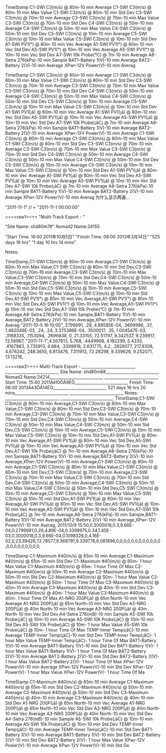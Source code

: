 


TimeStamp
C1-SWI C3(m/s) @ 80m-10 min  Average
C1-SWI C3(m/s) @ 80m-10 min  Max Value
C1-SWI C3(m/s) @ 80m-10 min  Std Dev
C3-SWI C3(m/s) @ 70m-10 min  Average
C3-SWI C3(m/s) @ 70m-10 min  Max Value
C3-SWI C3(m/s) @ 70m-10 min  Std Dev
C4-SWI C3(m/s) @ 50m-10 min  Average
C4-SWI C3(m/s) @ 50m-10 min  Max Value
C4-SWI C3(m/s) @ 50m-10 min  Std Dev
C5-SWI C3(m/s) @ 10m-10 min  Average
C5-SWI C3(m/s) @ 10m-10 min  Max Value
C5-SWI C3(m/s) @ 10m-10 min  Std Dev
A1-SWI PV1(°) @ 80m-10 min  Vec Average
A1-SWI PV1(°) @ 80m-10 min  Vec Std Dev
A5-SWI PV1(°) @ 10m-10 min  Vec Average
A5-SWI PV1(°) @ 10m-10 min  Vec Std Dev
A7-SWI 10k Probe(°C) @ 7m-10 min  Average
A8-Setra 276(kPa)-10 min  Sample
BAT1-Battery 1(V)-10 min  Average
BAT2-Battery 2(V)-10 min  Average
XPwr-12V Power(V)-10 min  Averag


TimeStamp
C1-SWI C3(m/s) @ 80m-10 min  Average
C1-SWI C3(m/s) @ 80m-10 min  Max Value
C1-SWI C3(m/s) @ 80m-10 min  Std Dev
C3-SWI C3(m/s) @ 70m-10 min  Average
C3-SWI C3(m/s) @ 70m-10 min  Max Value
C3-SWI C3(m/s) @ 70m-10 min  Std Dev
C4-SWI C3(m/s) @ 50m-10 min  Average
C4-SWI C3(m/s) @ 50m-10 min  Max Value
C4-SWI C3(m/s) @ 50m-10 min  Std Dev
C5-SWI C3(m/s) @ 10m-10 min  Average
C5-SWI C3(m/s) @ 10m-10 min  Max Value
C5-SWI C3(m/s) @ 10m-10 min  Std Dev
A1-SWI PV1(¡ã) @ 80m-10 min  Vec Average
A1-SWI PV1(¡ã) @ 80m-10 min  Vec Std Dev
A5-SWI PV1(¡ã) @ 10m-10 min  Vec Average
A5-SWI PV1(¡ã) @ 10m-10 min  Vec Std Dev
A7-SWI 10k Probe(¡ãC) @ 7m-10 min  Average
A8-Setra 276(kPa)-10 min  Sample
BAT1-Battery 1(V)-10 min  Average
BAT2-Battery 2(V)-10 min  Average
XPwr-12V Power(V)-10 min  Average
C1-SWI C3(m/s) @ 80m-10 min  Average
C1-SWI C3(m/s) @ 80m-10 min  Max Value
C1-SWI C3(m/s) @ 80m-10 min  Std Dev
C3-SWI C3(m/s) @ 70m-10 min  Average
C3-SWI C3(m/s) @ 70m-10 min  Max Value
C3-SWI C3(m/s) @ 70m-10 min  Std Dev
C4-SWI C3(m/s) @ 50m-10 min  Average
C4-SWI C3(m/s) @ 50m-10 min  Max Value
C4-SWI C3(m/s) @ 50m-10 min  Std Dev
C5-SWI C3(m/s) @ 10m-10 min  Average
C5-SWI C3(m/s) @ 10m-10 min  Max Value
C5-SWI C3(m/s) @ 10m-10 min  Std Dev
A1-SWI PV1(¡ã) @ 80m-10 min  Vec Average
A1-SWI PV1(¡ã) @ 80m-10 min  Vec Std Dev
A5-SWI PV1(¡ã) @ 10m-10 min  Vec Average
A5-SWI PV1(¡ã) @ 10m-10 min  Vec Std Dev
A7-SWI 10k Probe(¡ãC) @ 7m-10 min  Average
A8-Setra 276(kPa)-10 min  Sample
BAT1-Battery 1(V)-10 min  Average
BAT2-Battery 2(V)-10 min  Average
XPwr-12V Power(V)-10 min  Averag
为什么显示两遍...


"2011-11-1" // = "2011-11-1 00:00:00"


====raw1====
"Multi-Track Export - "

"Site Name: shd80m7#"
Nomad2 Name:24155

"Start Time:   16:00 2011年10月5日"
"Finish Time:  08:00 2013年3月14日"
"525 days 16 hrs"
"1 day 10 hrs 14 mins"

Notes: 

TimeStamp,C1-SWI C3(m/s) @ 80m-10 min  Average,C1-SWI C3(m/s) @ 80m-10 min  Max Value,C1-SWI C3(m/s) @ 80m-10 min  Std Dev,C3-SWI C3(m/s) @ 70m-10 min  Average,C3-SWI C3(m/s) @ 70m-10 min  Max Value,C3-SWI C3(m/s) @ 70m-10 min  Std Dev,C4-SWI C3(m/s) @ 50m-10 min  Average,C4-SWI C3(m/s) @ 50m-10 min  Max Value,C4-SWI C3(m/s) @ 50m-10 min  Std Dev,C5-SWI C3(m/s) @ 10m-10 min  Average,C5-SWI C3(m/s) @ 10m-10 min  Max Value,C5-SWI C3(m/s) @ 10m-10 min  Std Dev,A1-SWI PV1(°) @ 80m-10 min  Vec Average,A1-SWI PV1(°) @ 80m-10 min  Vec Std Dev,A5-SWI PV1(°) @ 10m-10 min  Vec Average,A5-SWI PV1(°) @ 10m-10 min  Vec Std Dev,A7-SWI 10k Probe(°C) @ 7m-10 min  Average,A8-Setra 276(kPa)-10 min  Sample,BAT1-Battery 1(V)-10 min  Average,BAT2-Battery 2(V)-10 min  Average,XPwr-12V Power(V)-10 min  Averag
"2011-10-5 16:10:00",.2799991, .28, 4.88585E-04, .3699986, .37, 1.462049E-03, .24, .24, 3.375386E-04, .3500017, .35, 1.004547E-03, .3168335, .1153094, .2696838, 0, 21.33155, 72.51797, 9.342537, 9.239917, 13.56967, 
"2011-11-1",4.567813, 5.768, .4449968, 4.192299, 5.4335, .4167983, 3.735913, 4.884, .3399918, 2.631775, 4.2, .3928077, 217.8308, 4.676242, 248.3655, 6.813476, 7.311913, 72.28298, 9.339626, 9.252071, 13.13216, 

====raw2====
Multi-Track Export - ,,,,,,,,,,,,,,,,,,,,,,,,,,,,,,,,,,,,,,,,,,,
,,,,,,,,,,,,,,,,,,,,,,,,,,,,,,,,,,,,,,,,,,,
Site Name: shd80m8#,,,,,,,,,,,,,,,,,,,,,,,,,,,,,,,,,,,,,,,,,,,
Nomad2 Name:24214,,,,,,,,,,,,,,,,,,,,,,,,,,,,,,,,,,,,,,,,,,,
,,,,,,,,,,,,,,,,,,,,,,,,,,,,,,,,,,,,,,,,,,,
Start Time:   15:40 2011Äê10ÔÂ9ÈÕ,,,,,,,,,,,,,,,,,,,,,,,,,,,,,,,,,,,,,,,,,,,
Finish Time:  08:00 2013Äê3ÔÂ14ÈÕ,,,,,,,,,,,,,,,,,,,,,,,,,,,,,,,,,,,,,,,,,,,
521 days 16 hrs 20 mins,,,,,,,,,,,,,,,,,,,,,,,,,,,,,,,,,,,,,,,,,,,
,,,,,,,,,,,,,,,,,,,,,,,,,,,,,,,,,,,,,,,,,,,
Notes: ,,,,,,,,,,,,,,,,,,,,,,,,,,,,,,,,,,,,,,,,,,,
,,,,,,,,,,,,,,,,,,,,,,,,,,,,,,,,,,,,,,,,,,,
TimeStamp,C1-SWI C3(m/s) @ 80m-10 min  Average,C1-SWI C3(m/s) @ 80m-10 min  Max Value,C1-SWI C3(m/s) @ 80m-10 min  Std Dev,C3-SWI C3(m/s) @ 70m-10 min  Average,C3-SWI C3(m/s) @ 70m-10 min  Max Value,C3-SWI C3(m/s) @ 70m-10 min  Std Dev,C4-SWI C3(m/s) @ 50m-10 min  Average,C4-SWI C3(m/s) @ 50m-10 min  Max Value,C4-SWI C3(m/s) @ 50m-10 min  Std Dev,C5-SWI C3(m/s) @ 10m-10 min  Average,C5-SWI C3(m/s) @ 10m-10 min  Max Value,C5-SWI C3(m/s) @ 10m-10 min  Std Dev,A1-SWI PV1(¡ã) @ 80m-10 min  Vec Average,A1-SWI PV1(¡ã) @ 80m-10 min  Vec Std Dev,A5-SWI PV1(¡ã) @ 10m-10 min  Vec Average,A5-SWI PV1(¡ã) @ 10m-10 min  Vec Std Dev,A7-SWI 10k Probe(¡ãC) @ 7m-10 min  Average,A8-Setra 276(kPa)-10 min  Sample,BAT1-Battery 1(V)-10 min  Average,BAT2-Battery 2(V)-10 min  Average,XPwr-12V Power(V)-10 min  Average,C1-SWI C3(m/s) @ 80m-10 min  Average,C1-SWI C3(m/s) @ 80m-10 min  Max Value,C1-SWI C3(m/s) @ 80m-10 min  Std Dev,C3-SWI C3(m/s) @ 70m-10 min  Average,C3-SWI C3(m/s) @ 70m-10 min  Max Value,C3-SWI C3(m/s) @ 70m-10 min  Std Dev,C4-SWI C3(m/s) @ 50m-10 min  Average,C4-SWI C3(m/s) @ 50m-10 min  Max Value,C4-SWI C3(m/s) @ 50m-10 min  Std Dev,C5-SWI C3(m/s) @ 10m-10 min  Average,C5-SWI C3(m/s) @ 10m-10 min  Max Value,C5-SWI C3(m/s) @ 10m-10 min  Std Dev,A1-SWI PV1(¡ã) @ 80m-10 min  Vec Average,A1-SWI PV1(¡ã) @ 80m-10 min  Vec Std Dev,A5-SWI PV1(¡ã) @ 10m-10 min  Vec Average,A5-SWI PV1(¡ã) @ 10m-10 min  Vec Std Dev,A7-SWI 10k Probe(¡ãC) @ 7m-10 min  Average,A8-Setra 276(kPa)-10 min  Sample,BAT1-Battery 1(V)-10 min  Average,BAT2-Battery 2(V)-10 min  Average,XPwr-12V Power(V)-10 min  Averag,
2011/10/9 15:50,0.3000018,0.3,9.66E-04,0.2799991,0.28,4.89E-04,0.3399975,0.34,1.45E-03,0.3000018,0.3,9.66E-04,0.1098328,0,4.16E-02,0,23.39426,72.78577,9.368791,9.339776,6.081896,0,0,0,0,0,0,0,0,0,0,0,0,0,0,0,0,0,0,0,0,0, 















TimeStamp
C1-Maximum #40(m/s) @ 65m-10 min  Average
C1-Maximum #40(m/s) @ 65m-10 min  Std Dev
C1-Maximum #40(m/s) @ 65m- 1 hour Max Value
C1-Maximum #40(m/s) @ 65m- 1 hour Time Of Max
C2-Maximum #40(m/s) @ 50m-10 min  Average
C2-Maximum #40(m/s) @ 50m-10 min  Std Dev
C2-Maximum #40(m/s) @ 50m- 1 hour Max Value
C2-Maximum #40(m/s) @ 50m- 1 hour Time Of Max
C3-Maximum #40(m/s) @ 40m-10 min  Average
C3-Maximum #40(m/s) @ 40m-10 min  Std Dev
C3-Maximum #40(m/s) @ 40m- 1 hour Max Value
C3-Maximum #40(m/s) @ 40m- 1 hour Time Of Max
A1-NRG 200P(¡ã) @ 65m  North-10 min  Vec Average
A1-NRG 200P(¡ã) @ 65m  North-10 min  Vec Std Dev
A3-NRG 200P(¡ã) @ 40m  North-10 min  Vec Average
A3-NRG 200P(¡ã) @ 40m  North-10 min  Vec Std Dev
A4-Setra 276(mB)-10 min  Sample
A5-SWI 10k Probe(¡ãC) @ 10m-10 min  Average
A5-SWI 10k Probe(¡ãC) @ 10m-10 min  Std Dev
A5-SWI 10k Probe(¡ãC) @ 10m- 1 hour Max Value
A5-SWI 10k Probe(¡ãC) @ 10m- 1 hour Time Of Max
TEMP-Inner Temp(¡ãC)-10 min  Average
TEMP-Inner Temp(¡ãC)-10 min  Std Dev
TEMP-Inner Temp(¡ãC)- 1 hour Max Value
TEMP-Inner Temp(¡ãC)- 1 hour Time Of Max
BAT1-Battery 1(V)-10 min  Average
BAT1-Battery 1(V)-10 min  Std Dev
BAT1-Battery 1(V)- 1 hour Max Value
BAT1-Battery 1(V)- 1 hour Time Of Max
BAT2-Battery 2(V)-10 min  Average
BAT2-Battery 2(V)-10 min  Std Dev
BAT2-Battery 2(V)- 1 hour Max Value
BAT2-Battery 2(V)- 1 hour Time Of Max
XPwr-12V Power(V)-10 min  Average
XPwr-12V Power(V)-10 min  Std Dev
XPwr-12V Power(V)- 1 hour Max Value
XPwr-12V Power(V)- 1 hour Time Of Ma

TimeStamp
C1-Maximum #40(m/s) @ 65m-10 min  Average
C1-Maximum #40(m/s) @ 65m-10 min  Std Dev
C2-Maximum #40(m/s) @ 50m-10 min  Average
C2-Maximum #40(m/s) @ 50m-10 min  Std Dev
C3-Maximum #40(m/s) @ 40m-10 min  Average
C3-Maximum #40(m/s) @ 40m-10 min  Std Dev
A1-NRG 200P(¡ã) @ 65m  North-10 min  Vec Average
A1-NRG 200P(¡ã) @ 65m  North-10 min  Vec Std Dev
A3-NRG 200P(¡ã) @ 40m  North-10 min  Vec Average
A3-NRG 200P(¡ã) @ 40m  North-10 min  Vec Std Dev
A4-Setra 276(mB)-10 min  Sample
A5-SWI 10k Probe(¡ãC) @ 10m-10 min  Average
A5-SWI 10k Probe(¡ãC) @ 10m-10 min  Std Dev
TEMP-Inner Temp(¡ãC)-10 min  Average
TEMP-Inner Temp(¡ãC)-10 min  Std Dev
BAT1-Battery 1(V)-10 min  Average
BAT1-Battery 1(V)-10 min  Std Dev
BAT2-Battery 2(V)-10 min  Std Dev
BAT2-Battery 2(V)- 1 hour Max Value
XPwr-12V Power(V)-10 min  Average
XPwr-12V Power(V)-10 min  Std De
